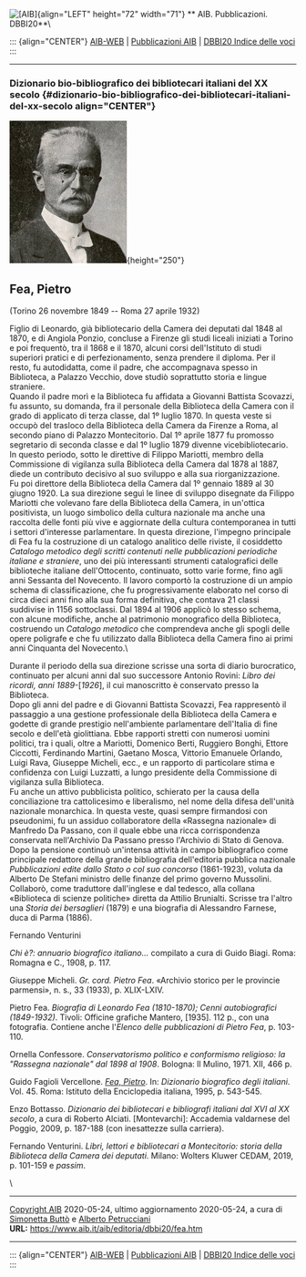 ![\[AIB\]](/aib/wi/aibv72.gif){align="LEFT" height="72" width="71"}
** AIB. Pubblicazioni. DBBI20**\

::: {align="CENTER"}
[AIB-WEB](/) \| [Pubblicazioni AIB](/pubblicazioni/) \| [DBBI20 Indice
delle voci](dbbi20.htm)
:::

------------------------------------------------------------------------

### Dizionario bio-bibliografico dei bibliotecari italiani del XX secolo {#dizionario-bio-bibliografico-dei-bibliotecari-italiani-del-xx-secolo align="CENTER"}

![\[Ritratto\]](fea.jpg){height="250"}

## Fea, Pietro

(Torino 26 novembre 1849 -- Roma 27 aprile 1932)

Figlio di Leonardo, già bibliotecario della Camera dei deputati dal 1848
al 1870, e di Angiola Ponzio, concluse a Firenze gli studi liceali
iniziati a Torino e poi frequentò, tra il 1868 e il 1870, alcuni corsi
dell\'Istituto di studi superiori pratici e di perfezionamento, senza
prendere il diploma. Per il resto, fu autodidatta, come il padre, che
accompagnava spesso in Biblioteca, a Palazzo Vecchio, dove studiò
soprattutto storia e lingue straniere.\
Quando il padre morì e la Biblioteca fu affidata a Giovanni Battista
Scovazzi, fu assunto, su domanda, fra il personale della Biblioteca
della Camera con il grado di applicato di terza classe, dal 1º luglio
1870. In questa veste si occupò del trasloco della Biblioteca della
Camera da Firenze a Roma, al secondo piano di Palazzo Montecitorio. Dal
1º aprile 1877 fu promosso segretario di seconda classe e dal 1º luglio
1879 divenne vicebibliotecario. In questo periodo, sotto le direttive di
Filippo Mariotti, membro della Commissione di vigilanza sulla Biblioteca
della Camera dal 1878 al 1887, diede un contributo decisivo al suo
sviluppo e alla sua riorganizzazione.\
Fu poi direttore della Biblioteca della Camera dal 1º gennaio 1889 al 30
giugno 1920. La sua direzione seguì le linee di sviluppo disegnate da
Filippo Mariotti che volevano fare della Biblioteca della Camera, in
un\'ottica positivista, un luogo simbolico della cultura nazionale ma
anche una raccolta delle fonti più vive e aggiornate della cultura
contemporanea in tutti i settori d\'interesse parlamentare. In questa
direzione, l\'impegno principale di Fea fu la costruzione di un catalogo
analitico delle riviste, il cosiddetto *Catalogo metodico degli scritti
contenuti nelle pubblicazioni periodiche italiane e straniere*, uno dei
più interessanti strumenti catalografici delle biblioteche italiane
dell\'Ottocento, continuato, sotto varie forme, fino agli anni Sessanta
del Novecento. Il lavoro comportò la costruzione di un ampio schema di
classificazione, che fu progressivamente elaborato nel corso di circa
dieci anni fino alla sua forma definitiva, che contava 21 classi
suddivise in 1156 sottoclassi. Dal 1894 al 1906 applicò lo stesso
schema, con alcune modifiche, anche al patrimonio monografico della
Biblioteca, costruendo un *Catalogo metodico* che comprendeva anche gli
spogli delle opere poligrafe e che fu utilizzato dalla Biblioteca della
Camera fino ai primi anni Cinquanta del Novecento.\

Durante il periodo della sua direzione scrisse una sorta di diario
burocratico, continuato per alcuni anni dal suo successore Antonio
Rovini: *Libro dei ricordi, anni 1889-*\[*1926*\], il cui manoscritto è
conservato presso la Biblioteca.\
Dopo gli anni del padre e di Giovanni Battista Scovazzi, Fea rappresentò
il passaggio a una gestione professionale della Biblioteca della Camera
e godette di grande prestigio nell\'ambiente parlamentare dell\'Italia
di fine secolo e dell\'età giolittiana. Ebbe rapporti stretti con
numerosi uomini politici, tra i quali, oltre a Mariotti, Domenico Berti,
Ruggiero Bonghi, Ettore Ciccotti, Ferdinando Martini, Gaetano Mosca,
Vittorio Emanuele Orlando, Luigi Rava, Giuseppe Micheli, ecc., e un
rapporto di particolare stima e confidenza con Luigi Luzzatti, a lungo
presidente della Commissione di vigilanza sulla Biblioteca.\
Fu anche un attivo pubblicista politico, schierato per la causa della
conciliazione tra cattolicesimo e liberalismo, nel nome della difesa
dell\'unità nazionale monarchica. In questa veste, quasi sempre
firmandosi con pseudonimi, fu un assiduo collaboratore della «Rassegna
nazionale» di Manfredo Da Passano, con il quale ebbe una ricca
corrispondenza conservata nell\'Archivio Da Passano presso l\'Archivio
di Stato di Genova.\
Dopo la pensione continuò un\'intensa attività in campo bibliografico
come principale redattore della grande bibliografia dell\'editoria
pubblica nazionale *Pubblicazioni edite dallo Stato o col suo concorso*
(1861-1923), voluta da Alberto De Stefani ministro delle finanze del
primo governo Mussolini.\
Collaborò, come traduttore dall\'inglese e dal tedesco, alla collana
«Biblioteca di scienze politiche» diretta da Attilio Brunialti. Scrisse
tra l\'altro una *Storia dei bersaglieri* (1879) e una biografia di
Alessandro Farnese, duca di Parma (1886).

Fernando Venturini

*Chi è?: annuario biografico italiano\...* compilato a cura di Guido
Biagi. Roma: Romagna e C., 1908, p. 117.

Giuseppe Micheli. *Gr. cord. Pietro Fea*. «Archivio storico per le
provincie parmensi», n. s., 33 (1933), p. XLIX-LXIV.

Pietro Fea. *Biografia di Leonardo Fea (1810-1870); Cenni autobiografici
(1849-1932)*. Tivoli: Officine grafiche Mantero, \[1935\]. 112 p., con
una fotografia. Contiene anche l\'*Elenco delle pubblicazioni di Pietro
Fea*, p. 103-110.

Ornella Confessore. *Conservatorismo politico e conformismo religioso:
la \"Rassegna nazionale\" dal 1898 al 1908*. Bologna: Il Mulino, 1971.
XII, 466 p.

Guido Fagioli Vercellone. *[Fea,
Pietro](http://www.treccani.it/enciclopedia/pietro-fea_(Dizionario-Biografico)/)*.
In: *Dizionario biografico degli italiani*. Vol. 45. Roma: Istituto
della Enciclopedia italiana, 1995, p. 543-545.

Enzo Bottasso. *Dizionario dei bibliotecari e bibliografi italiani dal
XVI al XX secolo*, a cura di Roberto Alciati. \[Montevarchi\]: Accademia
valdarnese del Poggio, 2009, p. 187-188 (con inesattezze sulla
carriera).

Fernando Venturini. *Libri, lettori e bibliotecari a Montecitorio:
storia della Biblioteca della Camera dei deputati*. Milano: Wolters
Kluwer CEDAM, 2019, p. 101-159 e *passim*.

\

------------------------------------------------------------------------

[Copyright AIB](/su-questo-sito/dichiarazione-di-copyright-aib-web/)
2020-05-24, ultimo aggiornamento 2020-05-24, a cura di [Simonetta
Buttò](/aib/redazione3.htm) e [Alberto
Petrucciani](/su-questo-sito/redazione-aib-web/)\
**URL:** https://www.aib.it/aib/editoria/dbbi20/fea.htm

------------------------------------------------------------------------

::: {align="CENTER"}
[AIB-WEB](/) \| [Pubblicazioni AIB](/pubblicazioni/) \| [DBBI20 Indice
delle voci](dbbi20.htm)
:::
